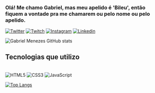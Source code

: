 ### Olá! Me chamo Gabriel, mas meu apelido é 'Bileu', então fiquem a vontade pra me chamarem ou pelo nome ou pelo apelido. 

[![Twitter](https://img.shields.io/badge/Twitter-1DA1F2?style=for-the-badge&logo=twitter&logoColor=white
)](https://twitter.com/ebileu)
[![Twitch](https://img.shields.io/badge/Twitch-9146FF?style=for-the-badge&logo=twitch&logoColor=white
)](https://www.twitch.tv/thebileu)
[![Instagram](https://img.shields.io/badge/Instagram-E4405F?style=for-the-badge&logo=instagram&logoColor=white
)](https://www.instagram.com/bileu_mz/)
[![Linkedin](https://img.shields.io/badge/LinkedIn-0077B5?style=for-the-badge&logo=linkedin&logoColor=white
)](https://www.linkedin.com/in/gabriel-menezes-266ab7266/)

![Gabriel Menezes GitHub stats](https://github-readme-stats.vercel.app/api?username=TheBILEU&show_icons=true&theme=synthwave)

## Tecnologias que utilizo

<div style="display: inline-block"><br/>
  <img align="center" alt="HTML5" src="https://img.shields.io/badge/HTML5-E34F26?style=for-the-badge&logo=html5&logoColor=white">
   <img align="center" alt="CSS3" src="https://img.shields.io/badge/CSS3-1572B6?style=for-the-badge&logo=css3&logoColor=white">
  <img align="center" alt="JavaScript" src="https://img.shields.io/badge/JavaScript-F7DF1E?style=for-the-badge&logo=javascript&logoColor=black">
</div>

<br/>

  [![Top Langs](https://github-readme-stats.vercel.app/api/top-langs/?username=TheBILEU)](https://github.com/TheBILEU/github-readme-stats)
